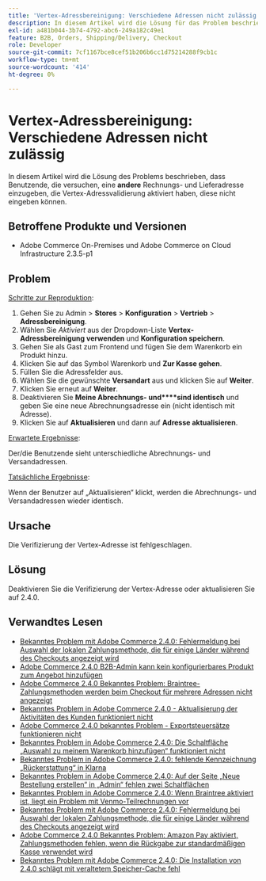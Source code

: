 ```yaml
---
title: 'Vertex-Adressbereinigung: Verschiedene Adressen nicht zulässig'
description: In diesem Artikel wird die Lösung für das Problem beschrieben, dass Benutzende, die versuchen, eine **andere** Rechnungs- und Lieferadresse einzugeben, die Vertex-Adressvalidierung aktiviert haben, diese nicht von der Storefront eingeben lassen.
exl-id: a481b044-3b74-4792-abc6-249a182c49e1
feature: B2B, Orders, Shipping/Delivery, Checkout
role: Developer
source-git-commit: 7cf1167bce8cef51b206b6cc1d75214288f9cb1c
workflow-type: tm+mt
source-wordcount: '414'
ht-degree: 0%

---
```


# Vertex-Adressbereinigung: Verschiedene Adressen nicht zulässig

In diesem Artikel wird die Lösung des Problems beschrieben, dass Benutzende, die versuchen, eine **andere** Rechnungs- und Lieferadresse einzugeben, die Vertex-Adressvalidierung aktiviert haben, diese nicht eingeben können.

## Betroffene Produkte und Versionen

* Adobe Commerce On-Premises und Adobe Commerce on Cloud Infrastructure 2.3.5-p1

## Problem

<u>Schritte zur Reproduktion</u>:

1. Gehen Sie zu Admin > **Stores** > **Konfiguration** > **Vertrieb** > **Adressbereinigung**.
1. Wählen Sie *Aktiviert* aus der Dropdown-Liste **Vertex-Adressbereinigung verwenden** und **Konfiguration speichern**.
1. Gehen Sie als Gast zum Frontend und fügen Sie dem Warenkorb ein Produkt hinzu.
1. Klicken Sie auf das Symbol Warenkorb und **Zur Kasse gehen**.
1. Füllen Sie die Adressfelder aus.
1. Wählen Sie die gewünschte **Versandart** aus und klicken Sie auf **Weiter**.
1. Klicken Sie erneut auf **Weiter**.
1. Deaktivieren Sie **Meine Abrechnungs- und****sind identisch** und geben Sie eine neue Abrechnungsadresse ein (nicht identisch mit Adresse).
1. Klicken Sie auf **Aktualisieren** und dann auf **Adresse aktualisieren**.

<u>Erwartete Ergebnisse</u>:

Der/die Benutzende sieht unterschiedliche Abrechnungs- und Versandadressen.

<u>Tatsächliche Ergebnisse</u>:

Wenn der Benutzer auf „Aktualisieren“ klickt, werden die Abrechnungs- und Versandadressen wieder identisch.

## Ursache

Die Verifizierung der Vertex-Adresse ist fehlgeschlagen.

## Lösung

Deaktivieren Sie die Verifizierung der Vertex-Adresse oder aktualisieren Sie auf 2.4.0.

## Verwandtes Lesen

* [Bekanntes Problem mit Adobe Commerce 2.4.0: Fehlermeldung bei Auswahl der lokalen Zahlungsmethode, die für einige Länder während des Checkouts angezeigt wird](/help/troubleshooting/payments/magento-2-4-0-checkout-error-selecting-local-payments.md)
* [Adobe Commerce 2.4.0 B2B-Admin kann kein konfigurierbares Produkt zum Angebot hinzufügen](/help/troubleshooting/miscellaneous/magento-2-4-0-b2b-admin-can-t-add-configurable-product-to-quote.md)
* [Adobe Commerce 2.4.0 Bekanntes Problem: Braintree-Zahlungsmethoden werden beim Checkout für mehrere Adressen nicht angezeigt](/help/troubleshooting/payments/magento-2-4-0-braintree-not-in-multiple-addresses-checkout.md)
* [Bekanntes Problem in Adobe Commerce 2.4.0 - Aktualisierung der Aktivitäten des Kunden funktioniert nicht](/help/troubleshooting/miscellaneous/magento-2-4-0-refresh-on-customer-activities-does-not-work.md)
* [Adobe Commerce 2.4.0 bekanntes Problem - Exportsteuersätze funktionieren nicht](/help/troubleshooting/miscellaneous/magento-2-4-0-known-issue-export-tax-rates-does-not-work.md)
* [Bekanntes Problem in Adobe Commerce 2.4.0: Die Schaltfläche „Auswahl zu meinem Warenkorb hinzufügen“ funktioniert nicht](/help/troubleshooting/miscellaneous/magento-2-4-0-add-selections-to-my-cart-does-not-work.md)
* [Bekanntes Problem in Adobe Commerce 2.4.0: fehlende Kennzeichnung „Rückerstattung“ in Klarna](/help/troubleshooting/payments/magento-2-4-0-known-issue-missing-refund-label-in-klarna.md)
* [Bekanntes Problem in Adobe Commerce 2.4.0: Auf der Seite „Neue Bestellung erstellen“ in „Admin“ fehlen zwei Schaltflächen](/help/troubleshooting/miscellaneous/magento-2-4-0-known-issue-create-new-order-buttons-missing.md)
* [Bekanntes Problem in Adobe Commerce 2.4.0: Wenn Braintree aktiviert ist, liegt ein Problem mit Venmo-Teilrechnungen vor](/help/troubleshooting/payments/magento-2-4-0-2-4-1-enable-braintree-venmo-partial-invoice-issue.md)
* [Bekanntes Problem mit Adobe Commerce 2.4.0: Fehlermeldung bei Auswahl der lokalen Zahlungsmethode, die für einige Länder während des Checkouts angezeigt wird](/help/troubleshooting/payments/magento-2-4-0-checkout-error-selecting-local-payments.md)
* [Adobe Commerce 2.4.0 Bekanntes Problem: Amazon Pay aktiviert, Zahlungsmethoden fehlen, wenn die Rückgabe zur standardmäßigen Kasse verwendet wird](/help/troubleshooting/payments/magento-2-4-0-known-issue-amazon-pay-no-payment-methods.md)
* [Bekanntes Problem mit Adobe Commerce 2.4.0: Die Installation von 2.4.0 schlägt mit veraltetem Speicher-Cache fehl](/help/troubleshooting/installation-and-upgrade/magento-2-4-0-known-issue-2-4-0-installation-fails-with-outdated-stores-cache.md)
